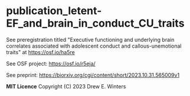 # publication_letent-EF_and_brain_in_conduct_CU_traits
See preregistration titled "Executive functioning and underlying brain correlates associated with adolescent conduct and callous-unemotional traits" at https://osf.io/ha5re

See OSF project: https://osf.io/r5eja/ 

See preprint: https://biorxiv.org/cgi/content/short/2023.10.31.565009v1 

**MIT Licence**
Copyright (C) 2023 Drew E. Winters 


